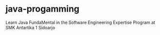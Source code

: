 # java-progamming
Learn Java FundaMental in the Software Engineering Expertise Program at SMK Antartika 1 Sidoarjo
